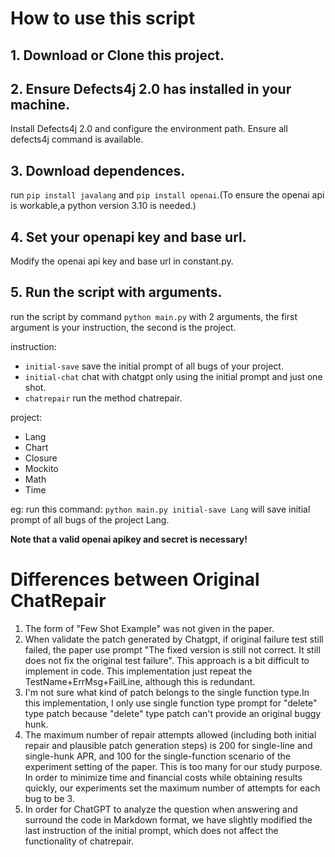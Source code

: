 # How to use this script
## 1. Download or Clone this project.

## 2. Ensure Defects4j 2.0 has installed in your machine.
Install Defects4j 2.0 and configure the environment path. Ensure all defects4j command is available.
## 3. Download dependences.
run `pip install javalang` and `pip install openai`.(To ensure the openai api is workable,a python version 3.10 is needed.)
## 4. Set your openapi key and base url.
Modify the openai api key and base url in constant.py.
## 5. Run the script with arguments.
run the script by command `python main.py` with 2 arguments, the first argument is your instruction, the second is the project.

instruction:
- `initial-save` save the initial prompt of all bugs of your project.
- `initial-chat` chat with chatgpt only using the initial prompt and just one shot.
- `chatrepair` run the method chatrepair.

project:
- Lang
- Chart
- Closure
- Mockito
- Math
- Time

eg:
run this command:
`python main.py initial-save Lang`
will save initial prompt of all bugs of the project Lang.

**Note that a valid openai apikey and secret is necessary!**

# Differences between Original ChatRepair
1. The form of "Few Shot Example" was not given in the paper. 
2. When validate the patch generated by Chatgpt, if original failure test still failed, the paper use prompt "The fixed version is still not correct. It still does not fix the original test failure". This approach is a bit difficult to implement in code. This implementation just repeat the TestName+ErrMsg+FailLine, although this is redundant.
3. I'm not sure what kind of patch belongs to the single function type.In this implementation, I only use single function type prompt for "delete" type patch because "delete" type patch can't provide an original buggy hunk.
4. The maximum number of repair attempts allowed (including both initial repair and plausible patch generation steps) is 200 for single-line and single-hunk APR, and 100 for the single-function scenario of the experiment setting of the paper. This is too many for our study purpose. In order to minimize time and financial costs while obtaining results quickly, our experiments set the maximum number of attempts for each bug to be 3.
5. In order for ChatGPT to analyze the question when answering and surround the code in Markdown format, we have slightly modified the last instruction of the initial prompt, which does not affect the functionality of chatrepair.